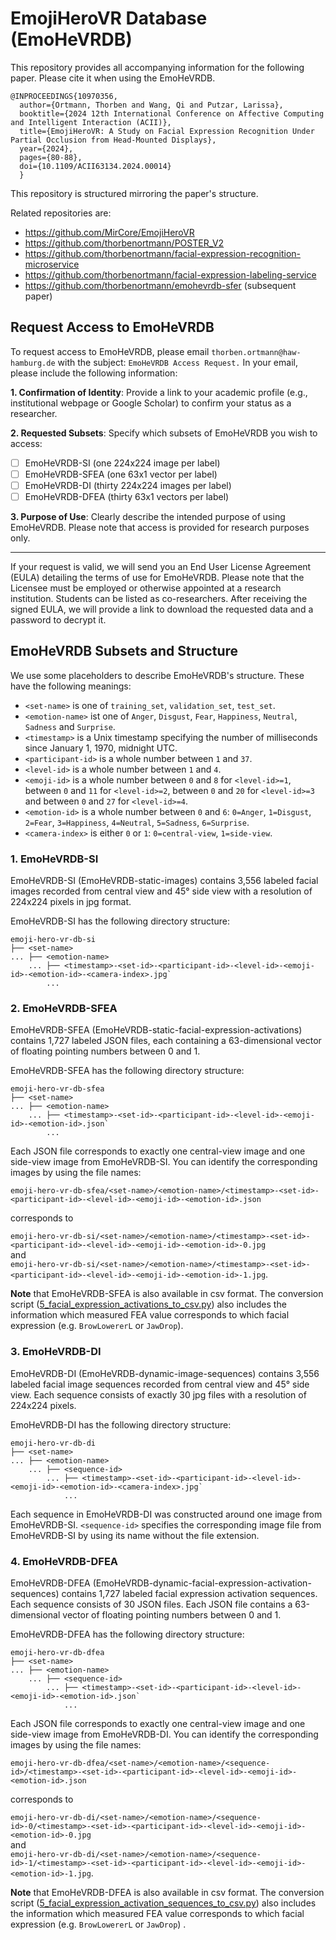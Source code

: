 # EmojiHeroVR Database (EmoHeVRDB)

This repository provides all accompanying information for the following paper.
Please cite it when using the EmoHeVRDB.
```
@INPROCEEDINGS{10970356,
  author={Ortmann, Thorben and Wang, Qi and Putzar, Larissa},
  booktitle={2024 12th International Conference on Affective Computing and Intelligent Interaction (ACII)}, 
  title={EmojiHeroVR: A Study on Facial Expression Recognition Under Partial Occlusion from Head-Mounted Displays}, 
  year={2024},
  pages={80-88},
  doi={10.1109/ACII63134.2024.00014}
  }
```

This repository is structured mirroring the paper's structure.

Related repositories are:

- https://github.com/MirCore/EmojiHeroVR
- https://github.com/thorbenortmann/POSTER_V2
- https://github.com/thorbenortmann/facial-expression-recognition-microservice
- https://github.com/thorbenortmann/facial-expression-labeling-service
- https://github.com/thorbenortmann/emohevrdb-sfer (subsequent paper)

## Request Access to EmoHeVRDB

To request access to EmoHeVRDB, please email `thorben.ortmann@haw-hamburg.de`
with the subject: `EmoHeVRDB Access Request.`
In your email, please include the following information:

**1. Confirmation of Identity**:
Provide a link to your academic profile (e.g., institutional webpage or Google Scholar) to confirm your status as a
researcher.

**2. Requested Subsets**:
Specify which subsets of EmoHeVRDB you wish to access:

- [ ] EmoHeVRDB-SI (one 224x224 image per label)
- [ ] EmoHeVRDB-SFEA (one 63x1 vector per label)
- [ ] EmoHeVRDB-DI (thirty 224x224 images per label)
- [ ] EmoHeVRDB-DFEA (thirty 63x1 vectors per label)

**3. Purpose of Use**:
Clearly describe the intended purpose of using EmoHeVRDB.
Please note that access is provided for research purposes only.

---

If your request is valid,
we will send you an End User License Agreement (EULA) detailing the terms of use for EmoHeVRDB.
Please note that the Licensee must be employed or otherwise appointed at a research institution.
Students can be listed as co-researchers.
After receiving the signed EULA, we will provide a link to download the requested data and a password to decrypt it.

## EmoHeVRDB Subsets and Structure

We use some placeholders to describe EmoHeVRDB's structure. These have the following meanings:

- `<set-name>` is one of `training_set`, `validation_set`, `test_set`.
- `<emotion-name>` ist one of `Anger`, `Disgust`, `Fear`, `Happiness`, `Neutral`, `Sadness` and `Surprise`.
- `<timestamp>` is a Unix timestamp specifying the number of milliseconds since January 1, 1970, midnight UTC.
- `<participant-id>` is a whole number between `1` and `37`.
- `<level-id>` is a whole number between `1` and `4`.
- `<emoji-id>` is a whole number between `0` and `8` for `<level-id>=1`, between `0` and `11` for `<level-id>=2`,
  between `0` and `20` for `<level-id>=3` and between `0` and `27` for `<level-id>=4`.
- `<emotion-id>` is a whole number between `0` and `6`:
  `0=Anger`, `1=Disgust`, `2=Fear`, `3=Happiness`, `4=Neutral`, `5=Sadness`, `6=Surprise`.
- `<camera-index>` is either `0` or `1`: `0=central-view`, `1=side-view`.

### 1. EmoHeVRDB-SI

EmoHeVRDB-SI (EmoHeVRDB-static-images)
contains 3,556 labeled facial images
recorded from central view and 45° side view
with a resolution of 224x224 pixels in jpg format.

EmoHeVRDB-SI has the following directory structure:

```
emoji-hero-vr-db-si
├── <set-name>
... ├── <emotion-name>
    ... ├── <timestamp>-<set-id>-<participant-id>-<level-id>-<emoji-id>-<emotion-id>-<camera-index>.jpg`
        ...
```

### 2. EmoHeVRDB-SFEA

EmoHeVRDB-SFEA (EmoHeVRDB-static-facial-expression-activations)
contains 1,727 labeled JSON files, 
each containing a 63-dimensional vector of floating pointing numbers between 0 and 1.

EmoHeVRDB-SFEA has the following directory structure:

```
emoji-hero-vr-db-sfea
├── <set-name>
... ├── <emotion-name>
    ... ├── <timestamp>-<set-id>-<participant-id>-<level-id>-<emoji-id>-<emotion-id>.json`
        ...
```

Each JSON file corresponds to exactly one central-view image and one side-view image from EmoHeVRDB-SI.
You can identify the corresponding images by using the file names:

`emoji-hero-vr-db-sfea/<set-name>/<emotion-name>/<timestamp>-<set-id>-<participant-id>-<level-id>-<emoji-id>-<emotion-id>.json`  

corresponds to  

`emoji-hero-vr-db-si/<set-name>/<emotion-name>/<timestamp>-<set-id>-<participant-id>-<level-id>-<emoji-id>-<emotion-id>-0.jpg`  
and  
`emoji-hero-vr-db-si/<set-name>/<emotion-name>/<timestamp>-<set-id>-<participant-id>-<level-id>-<emoji-id>-<emotion-id>-1.jpg`.

**Note** that EmoHeVRDB-SFEA is also available in csv format.
The conversion script
([5_facial_expression_activations_to_csv.py](vi_database_construction/b_construction_and_statistics/5_facial_expression_activations_to_csv.py))
also includes the information which measured FEA value corresponds to which facial expression
(e.g. `BrowLowererL` or `JawDrop`).

### 3. EmoHeVRDB-DI

EmoHeVRDB-DI (EmoHeVRDB-dynamic-image-sequences)
contains 3,556 labeled facial image sequences
recorded from central view and 45° side view.
Each sequence consists of exactly 30 jpg files with a resolution of 224x224 pixels.

EmoHeVRDB-DI has the following directory structure:

```
emoji-hero-vr-db-di
├── <set-name>
... ├── <emotion-name>
    ... ├── <sequence-id>
        ... ├── <timestamp>-<set-id>-<participant-id>-<level-id>-<emoji-id>-<emotion-id>-<camera-index>.jpg`
            ...
```

Each sequence in EmoHeVRDB-DI was constructed around one image from EmoHeVRDB-SI.
`<sequence-id>` specifies the corresponding image file from EmoHeVRDB-SI by using its name without the file extension.


### 4. EmoHeVRDB-DFEA

EmoHeVRDB-DFEA (EmoHeVRDB-dynamic-facial-expression-activation-sequences)
contains 1,727 labeled facial expression activation sequences.
Each sequence consists of 30 JSON files.
Each JSON file contains a 63-dimensional vector of floating pointing numbers between 0 and 1.  

EmoHeVRDB-DFEA has the following directory structure:

```
emoji-hero-vr-db-dfea
├── <set-name>
... ├── <emotion-name>
    ... ├── <sequence-id>
        ... ├── <timestamp>-<set-id>-<participant-id>-<level-id>-<emoji-id>-<emotion-id>.json`
            ...
```

Each JSON file corresponds to exactly one central-view image and one side-view image from EmoHeVRDB-DI.
You can identify the corresponding images by using the file names:

`emoji-hero-vr-db-dfea/<set-name>/<emotion-name>/<sequence-id>/<timestamp>-<set-id>-<participant-id>-<level-id>-<emoji-id>-<emotion-id>.json`

corresponds to

`emoji-hero-vr-db-di/<set-name>/<emotion-name>/<sequence-id>-0/<timestamp>-<set-id>-<participant-id>-<level-id>-<emoji-id>-<emotion-id>-0.jpg`  
and  
`emoji-hero-vr-db-di/<set-name>/<emotion-name>/<sequence-id>-1/<timestamp>-<set-id>-<participant-id>-<level-id>-<emoji-id>-<emotion-id>-1.jpg`.

**Note** that EmoHeVRDB-DFEA is also available in csv format.
The conversion script
([5_facial_expression_activation_sequences_to_csv.py](vi_database_construction/b_construction_and_statistics/5_facial_expression_activation_sequences_to_csv.py))
also includes the information which measured FEA value corresponds to which facial expression
(e.g. `BrowLowererL` or `JawDrop`) .
